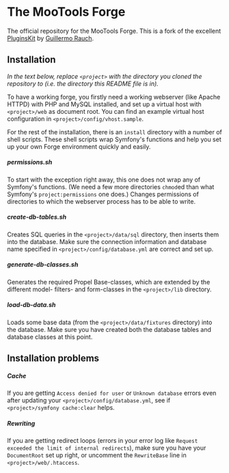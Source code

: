 The MooTools Forge
==================

The official repository for the MooTools Forge. This is a fork of the excellent [PluginsKit](https://github.com/guille/PluginsKit) by [Guillermo Rauch](https://github.com/guille).

Installation
------------

*In the text below, replace `<project>` with the directory you cloned the repository to (i.e. the directory this README file is in).*

To have a working forge, you firstly need a working webserver (like Apache HTTPD) with PHP and MySQL installed, and set up a virtual host with `<project>/web` as document root. You can find an example virtual host configuration in `<project>/config/vhost.sample`.

For the rest of the installation, there is an `install` directory with a number of shell scripts. These shell scripts wrap Symfony's functions and help you set up your own Forge environment quickly and easily.

##### permissions.sh
To start with the exception right away, this one does not wrap any of Symfony's functions. (We need a few more directories `chmod`ed than what Symfony's `project:permissions` one does.)
Changes permissions of directories to which the webserver process has to be able to write.

##### create-db-tables.sh
Creates SQL queries in the `<project>/data/sql` directory, then inserts them into the database.
Make sure the connection information and database name specified in `<project>/config/database.yml` are correct and set up.

##### generate-db-classes.sh
Generates the required Propel Base-classes, which are extended by the different model- filters- and form-classes in the `<project>/lib` directory.

##### load-db-data.sh
Loads some base data (from the `<project>/data/fixtures` directory) into the database.
Make sure you have created both the database tables and database classes at this point.

Installation problems
---------------------

##### Cache
If you are getting `Access denied for user` or `Unknown database` errors even after updating your `<project>/config/database.yml`, see if `<project>/symfony cache:clear` helps.

##### Rewriting
If you are getting redirect loops (errors in your error log like `Request exceeded the limit of internal redirects`), make sure you have your `DocumentRoot` set up right, or uncomment the `RewriteBase` line in `<project>/web/.htaccess`.
